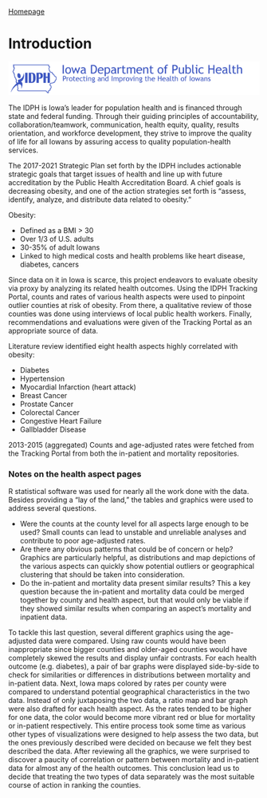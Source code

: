 

[Homepage](https://jacob-a-clark.github.io/practicum/)
# Introduction

![img](/images/idph_logo.png)

The IDPH is Iowa’s leader for population health and is financed through state and federal funding.  Through their guiding principles of accountability, collaboration/teamwork, communication, health equity, quality, results orientation, and workforce development, they strive to improve the quality of life for all Iowans by assuring access to quality population-health services.


The 2017-2021 Strategic Plan set forth by the IDPH includes actionable strategic goals that target issues of health and line up with future accreditation by the Public Health Accreditation Board.  A chief goals is decreasing obesity, and one of the action strategies set forth is “assess, identify, analyze, and distribute data related to obesity.”

Obesity: 
- Defined as a BMI > 30
- Over 1/3 of U.S. adults
- 30-35% of adult Iowans
- Linked to high medical costs and health problems like heart disease, diabetes, cancers

Since data on it in Iowa is scarce, this project endeavors to evaluate obesity via proxy by analyzing its related health outcomes.  Using the IDPH Tracking Portal, counts and rates of various health aspects were used to pinpoint outlier counties at risk of obesity.  From there, a qualitative review of those counties was done using interviews of local public health workers.  Finally, recommendations and evaluations were given of the Tracking Portal as an appropriate source of data.


Literature review identified eight health aspects highly correlated with obesity:
- Diabetes
- Hypertension
- Myocardial Infarction (heart attack)
- Breast Cancer
- Prostate Cancer
- Colorectal Cancer
- Congestive Heart Failure
- Gallbladder Disease

2013-2015 (aggregated) Counts and age-adjusted rates were fetched from the Tracking Portal from both the in-patient and mortality repositories. 

### Notes on the health aspect pages

R statistical software was used for nearly all the work done with the data. Besides providing a “lay of the land,” the tables and graphics were used to address several questions.
- Were the counts at the county level for all aspects large enough to be used? Small counts can lead to unstable and unreliable analyses and contribute to poor age-adjusted rates.
- Are there any obvious patterns that could be of concern or help?  Graphics are particularly helpful, as distributions and map depictions of the various aspects can quickly show potential outliers or geographical clustering that should be taken into consideration.
- Do the in-patient and mortality data present similar results?  This a key question because the in-patient and mortality data could be merged together by county and health aspect, but that would only be viable if they showed similar results when comparing an aspect’s mortality and inpatient data.

To tackle this last question, several different graphics using the age-adjusted data were compared.  Using raw counts would have been inappropriate since bigger counties and older-aged counties would have completely skewed the results and display unfair contrasts.  For each health outcome (e.g. diabetes), a pair of bar graphs were displayed side-by-side to check for similarities or differences in distributions between mortality and in-patient data.  Next, Iowa maps colored by rates per county were compared to understand potential geographical characteristics in the two data.  Instead of only juxtaposing the two data, a ratio map and bar graph were also drafted for each health aspect.  As the rates tended to be higher for one data, the color would become more vibrant red or blue for mortality or in-patient respectively.  This entire process took some time as various other types of visualizations were designed to help assess the two data, but the ones previously described were decided on because we felt they best described the data.  After reviewing all the graphics, we were surprised to discover a paucity of correlation or pattern between mortality and in-patient data for almost any of the health outcomes.  This conclusion lead us to decide that treating the two types of data separately was the most suitable course of action in ranking the counties.

